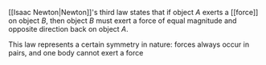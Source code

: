 [[Isaac Newton|Newton]]'s third law states that if object $A$ exerts a [[force]] on object $B$, then object $B$ must exert a force of equal magnitude and opposite direction back on object $A$.

This law represents a certain symmetry in nature: forces always occur in pairs, and one body cannot exert a force